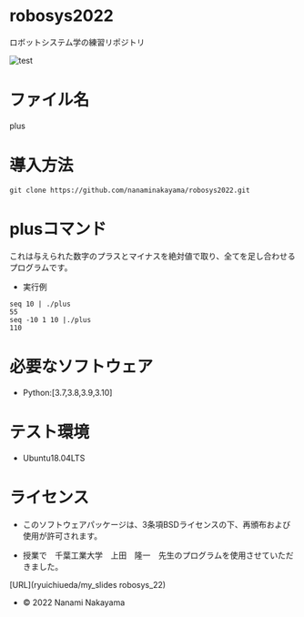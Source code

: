 # robosys2022
ロボットシステム学の練習リポジトリ

![test](https://github.com/nanaminakayama/robosys2022/actions/workflows/test.yml/badge.svg)

# ファイル名
plus

# 導入方法
```
git clone https://github.com/nanaminakayama/robosys2022.git
```

# plusコマンド
これは与えられた数字のプラスとマイナスを絶対値で取り、全てを足し合わせるプログラムです。
* 実行例
```
seq 10 | ./plus
55
seq -10 1 10 |./plus
110
```
# 必要なソフトウェア
* Python:[3.7,3.8,3.9,3.10]

# テスト環境
* Ubuntu18.04LTS

# ライセンス
* このソフトウェアパッケージは、3条項BSDライセンスの下、再頒布および使用が許可されます。


* 授業で　千葉工業大学　上田　隆一　先生のプログラムを使用させていただきました。

[URL](ryuichiueda/my_slides robosys_22)
* © 2022 Nanami Nakayama   
